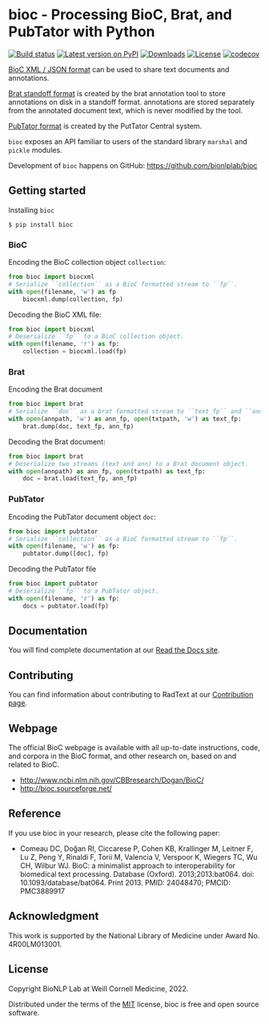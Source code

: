 # bioc - Processing BioC, Brat, and PubTator with Python

[![Build
status](https://github.com/bionlplab/bioc/actions/workflows/pytest.yml/badge.svg)](https://github.com/bionlplab/bioc/)
[![Latest version on
PyPI](https://img.shields.io/pypi/v/bioc.svg)](https://pypi.python.org/pypi/bioc)
[![Downloads](https://img.shields.io/pypi/dm/bioc.svg)](https://pypi.python.org/pypi/bioc)
[![License](https://img.shields.io/pypi/l/bioc.svg)](https://opensource.org/licenses/MIT)
[![codecov](https://codecov.io/gh/bionlplab/bioc/branch/master/graph/badge.svg?token=3kEUctqxTx)](https://codecov.io/gh/bionlplab/bioc)

[BioC XML / JSON format](http://bioc.sourceforge.net/) can be used to
share text documents and annotations.

[Brat standoff format](https://brat.nlplab.org/standoff.html) is created by the brat annotation tool to store
annotations on disk in a standoff format. annotations are stored separately from the annotated document text, which is
never modified by the tool.

[PubTator format](https://www.ncbi.nlm.nih.gov/research/pubtator/) is created by the PutTator Central system.

`bioc` exposes an API familiar to users of the standard library
`marshal` and `pickle` modules.

Development of `bioc` happens on GitHub:
<https://github.com/bionlplab/bioc>

## Getting started

Installing `bioc`

```shell
$ pip install bioc
```

### BioC

Encoding the BioC collection object `collection`:

```python
from bioc import biocxml
# Serialize ``collection`` as a BioC formatted stream to ``fp``.
with open(filename, 'w') as fp
    biocxml.dump(collection, fp)
```

Decoding the BioC XML file:

```python
from bioc import biocxml
# Deserialize ``fp`` to a BioC collection object.
with open(filename, 'r') as fp:
    collection = biocxml.load(fp)
```

### Brat

Encoding the Brat document

```python
from bioc import brat
# Serialize ``doc`` as a brat formatted stream to ``text_fp`` and ``ann_fp``.
with open(annpath, 'w') as ann_fp, open(txtpath, 'w') as text_fp:
    brat.dump(doc, text_fp, ann_fp)
```

Decoding the Brat document:

```python
from bioc import brat
# Deserialize two streams (text and ann) to a Brat document object.
with open(annpath) as ann_fp, open(txtpath) as text_fp:
    doc = brat.load(text_fp, ann_fp)
```

### PubTator

Encoding the PubTator document object `doc`:

```python
from bioc import pubtator
# Serialize ``collection`` as a BioC formatted stream to ``fp``.
with open(filename, 'w') as fp:
    pubtator.dump([doc], fp)
```

Decoding the PubTator file

```python
from bioc import pubtator
# Deserialize ``fp`` to a PubTator object.
with open(filename, 'r') as fp:
    docs = pubtator.load(fp)
```

## Documentation

You will find complete documentation at our [Read the Docs
site](https://bioc.readthedocs.io/en/latest/index.html).

## Contributing

You can find information about contributing to RadText at our [Contribution
page](https://bioc.readthedocs.io/en/latest/contribute.html).

## Webpage

The official BioC webpage is available with all up-to-date instructions,
code, and corpora in the BioC format, and other research on, based on
and related to BioC.

  - <http://www.ncbi.nlm.nih.gov/CBBresearch/Dogan/BioC/>
  - <http://bioc.sourceforge.net/>

## Reference

If you use bioc in your research, please cite the following paper:

  - Comeau DC, Doğan RI, Ciccarese P, Cohen KB, Krallinger M, Leitner F, Lu Z, Peng Y, Rinaldi F, Torii M, 
    Valencia V, Verspoor K, Wiegers TC, Wu CH, Wilbur WJ. BioC: a minimalist approach to interoperability 
    for biomedical text processing. Database (Oxford). 2013;2013:bat064. doi: 10.1093/database/bat064. 
    Print 2013. PMID: 24048470; PMCID: PMC3889917
    
## Acknowledgment

This work is supported by the National Library of Medicine under Award No.
4R00LM013001.
    
## License

Copyright BioNLP Lab at Weill Cornell Medicine, 2022.

Distributed under the terms of the [MIT](https://github.com/bionlplab/bioc/blob/master/LICENSE) license, 
bioc is free and open source software.
